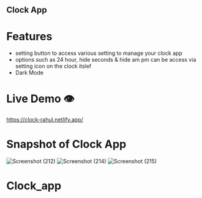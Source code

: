 ## Clock App

# Features

- setting button to access various setting to manage your clock app
- options such as 24 hour, hide seconds & hide am pm can be access via setting icon on the clock itslef
- Dark Mode

# Live Demo 👁️

https://clock-rahul.netlify.app/

# Snapshot of Clock App

![Screenshot (212)](https://github.com/RahulPorel/Routine-Control/assets/98636266/833dd04b-9d20-457a-970a-80b247adacb6)
![Screenshot (214)](https://github.com/RahulPorel/Routine-Control/assets/98636266/34747f81-26e3-496a-8a18-ff24755ea38b)
![Screenshot (215)](https://github.com/RahulPorel/Routine-Control/assets/98636266/16909654-c710-419e-823a-d09d6098f675)
# Clock_app

